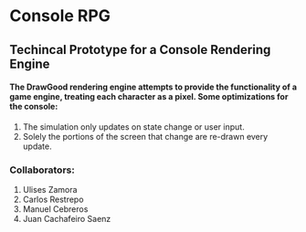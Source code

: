 # Console RPG

## Techincal Prototype for a Console Rendering Engine

#### The DrawGood rendering engine attempts to provide the functionality of a game engine, treating each character as a pixel. Some optimizations for the console:
1. The simulation only updates on state change or user input.
2. Solely the portions of the screen that change are re-drawn every update.

### Collaborators:

1. Ulises Zamora
2. Carlos Restrepo
3. Manuel Cebreros
4. Juan Cachafeiro Saenz
